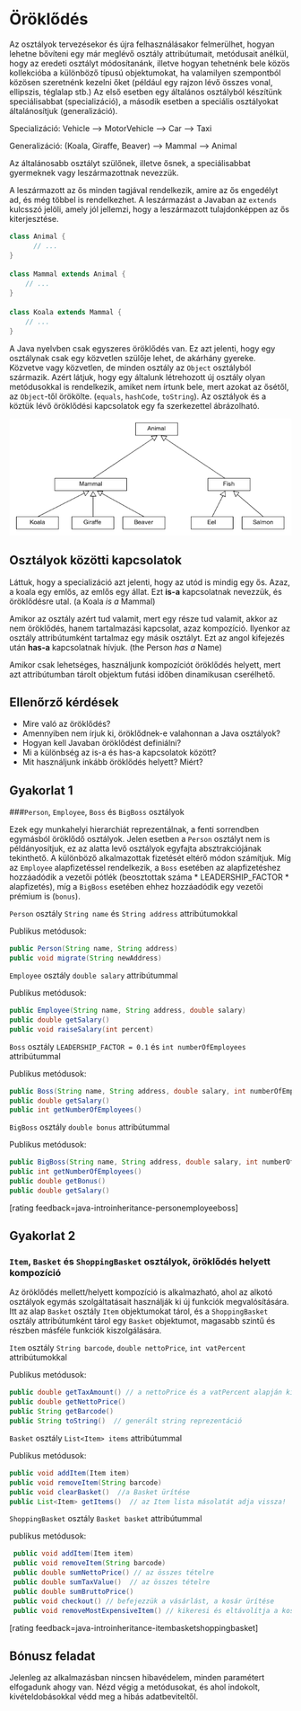 # Öröklődés

Az osztályok tervezésekor és újra felhasználásakor felmerülhet, hogyan lehetne bővíteni egy már meglévő osztály attribútumait, metódusait anélkül, hogy az eredeti osztályt módosítanánk, illetve hogyan tehetnénk bele közös kollekcióba a különböző típusú objektumokat, ha valamilyen szempontból közösen szeretnénk kezelni őket (például egy rajzon lévő összes vonal, ellipszis, téglalap stb.) Az első esetben egy általános osztályból készítünk speciálisabbat (specializáció), a második esetben a speciális osztályokat általánosítjuk (generalizáció).

Specializáció: Vehicle --> MotorVehicle --> Car --> Taxi

Generalizáció: (Koala, Giraffe, Beaver) --> Mammal --> Animal

Az általánosabb osztályt szülőnek, illetve ősnek, a speciálisabbat gyermeknek vagy leszármazottnak nevezzük.

A leszármazott az ős minden tagjával rendelkezik, amire az ős engedélyt ad, és még többel is rendelkezhet. A leszármazást a Javaban az `extends` kulcsszó jelöli, amely jól jellemzi, hogy a leszármazott tulajdonképpen az ős kiterjesztése.

```java
class Animal {
	  // ...
}

class Mammal extends Animal {
    // ...
}

class Koala extends Mammal {
    // ...
}
```

A Java nyelvben csak egyszeres öröklődés van. Ez azt jelenti, hogy egy osztálynak csak egy közvetlen szülője lehet, de akárhány gyereke. Közvetve vagy közvetlen, de minden osztály az `Object` osztályból származik. Azért látjuk, hogy egy általunk létrehozott új osztály olyan metódusokkal is rendelkezik, amiket nem írtunk bele, mert azokat az ősétől, az `Object`-től örökölte. (`equals`, `hashCode`, `toString`). Az osztályok és a köztük lévő öröklődési kapcsolatok egy fa szerkezettel ábrázolható.

![class_hierarchy](images/class_hierarchy.png)

## Osztályok közötti kapcsolatok

Láttuk, hogy a specializáció azt jelenti, hogy az utód is mindig egy ős. Azaz, a koala egy emlős, az emlős egy állat. Ezt **is-a** kapcsolatnak nevezzük, és öröklődésre utal. (a Koala *is a* Mammal)

Amikor az osztály azért tud valamit, mert egy része tud valamit, akkor az nem öröklődés, hanem tartalmazási kapcsolat, azaz kompozíció. Ilyenkor az osztály attribútumként tartalmaz egy másik osztályt. Ezt az angol kifejezés után **has-a** kapcsolatnak hívjuk. (the Person *has a* Name)

Amikor csak lehetséges, használjunk kompozíciót öröklődés helyett, mert azt attribútumban tárolt objektum futási időben dinamikusan cserélhető.

## Ellenőrző kérdések

* Mire való az öröklődés?
* Amennyiben nem írjuk ki, öröklődnek-e valahonnan a Java osztályok?
* Hogyan kell Javaban öröklődést definiálni?
* Mi a különbség az is-a és has-a kapcsolatok között?
* Mit használjunk inkább öröklődés helyett? Miért?

## Gyakorlat 1

###`Person`, `Employee`, `Boss` és `BigBoss` osztályok

Ezek egy munkahelyi hierarchiát reprezentálnak, a fenti sorrendben egymásból öröklődő osztályok.
Jelen esetben a `Person` osztályt nem is példányosítjuk, ez az alatta levő osztályok egyfajta
absztrakciójának tekinthető.
A különböző alkalmazottak fizetését eltérő módon számítjuk. Míg az `Employee` alapfizetéssel rendelkezik,
a `Boss` esetében az alapfizetéshez hozzáadódik a vezetői pótlék
(beosztottak száma * LEADERSHIP_FACTOR * alapfizetés), míg a `BigBoss` esetében ehhez hozzáadódik
egy vezetői prémium is (`bonus`).

`Person` osztály `String name` és `String address` attribútumokkal

Publikus metódusok:

```java
public Person(String name, String address)
public void migrate(String newAddress)
```

`Employee` osztály  `double salary` attribútummal

Publikus metódusok:

```java
public Employee(String name, String address, double salary)
public double getSalary()
public void raiseSalary(int percent)
```

`Boss` osztály `LEADERSHIP_FACTOR = 0.1` és `int numberOfEmployees` attribútummal

Publikus metódusok:

```java
public Boss(String name, String address, double salary, int numberOfEmployees)
public double getSalary()
public int getNumberOfEmployees()
```

`BigBoss` osztály `double bonus` attribútummal

Publikus metódusok:

```java
public BigBoss(String name, String address, double salary, int numberOfEmployees, double bonus)
public int getNumberOfEmployees()
public double getBonus()
public double getSalary()
```

[rating feedback=java-introinheritance-personemployeeboss]

## Gyakorlat 2

### `Item`, `Basket` és `ShoppingBasket` osztályok, öröklődés helyett kompozíció

Az öröklődés mellett/helyett kompozíció is alkalmazható, ahol az alkotó osztályok egymás szolgáltatásait használják ki új
funkciók megvalósítására. Itt az alap `Basket` osztály `Item` objektumokat tárol, és a `ShoppingBasket` osztály
attribútumként tárol egy `Basket` objektumot, magasabb szintű és részben másféle funkciók kiszolgálására.

`Item` osztály `String barcode`, `double nettoPrice`, `int vatPercent` attribútumokkal

Publikus metódusok:

```java
public double getTaxAmount() // a nettoPrice és a vatPercent alapján kiszámolja az adó összegét
public double getNettoPrice()
public String getBarcode()
public String toString()  // generált string reprezentáció
```

`Basket` osztály `List<Item> items` attribútummal

Publikus metódusok:

```java
public void addItem(Item item)
public void removeItem(String barcode)
public void clearBasket()  //a Basket ürítése
public List<Item> getItems()  // az Item lista másolatát adja vissza!
```

`ShoppingBasket` osztály `Basket basket` attribútummal

publikus metódusok:

```java
 public void addItem(Item item)
 public void removeItem(String barcode)
 public double sumNettoPrice() // az összes tételre
 public double sumTaxValue()  // az összes tételre
 public double sumBruttoPrice()
 public void checkout() // befejezzük a vásárlást, a kosár ürítése
 public void removeMostExpensiveItem() // kikeresi és eltávolítja a kosárból a legdrágább tételt
```

[rating feedback=java-introinheritance-itembasketshoppingbasket]

## Bónusz feladat

Jelenleg az alkalmazásban nincsen hibavédelem, minden paramétert elfogadunk ahogy van. Nézd végig a metódusokat,
és ahol indokolt, kivételdobásokkal védd meg a hibás adatbeviteltől.
